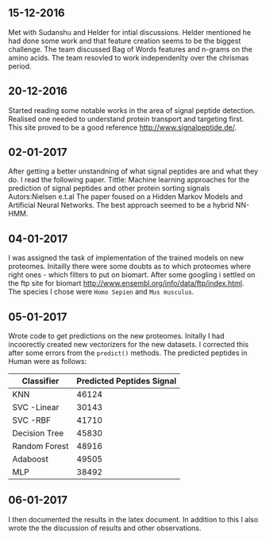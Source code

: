 ## 15-12-2016
Met with Sudanshu and Helder for intial discussions. Helder mentioned he had done some work and that feature creation seems to be the biggest challenge. The team discussed Bag of Words features and n-grams on the amino acids. The team resovled to work independenlty over the chrismas period.
## 20-12-2016
Started reading some notable works in the area of signal peptide detection. Realised one needed to understand protein transport and targeting first. This site proved to be a good reference http://www.signalpeptide.de/.
## 02-01-2017
After getting a better unstandning of what signal peptides are and what they do. I read the following paper.
Tittle: Machine learning approaches for the prediction of signal peptides
and other protein sorting signals
Autors:Nielsen e.t.al
The paper foused on a Hidden Markov Models and Artificial Neural Networks. The best approach seemed to be a hybrid NN-HMM.
## 04-01-2017
I was assigned the task of implementation of the trained models on new proteomes. Initailly there were some doubts as to which proteomes where right ones - which filters to put on biomart. After some googling i settled on the ftp site for biomart http://www.ensembl.org/info/data/ftp/index.html. The species I chose were `Homo Sepien` and `Mus musculus`.
## 05-01-2017
Wrote code to get predictions on the new proteomes. Initally I had incoorectly created new vectorizers for the new datasets. I corrected this after some errors from the `predict()` methods. The predicted peptides in Human were as follows:

Classifier | Predicted Peptides Signal
------------|--------------------------
KNN | 46124 
SVC -Linear | 30143 
SVC -RBF | 41710 
Decision Tree | 45830 
Random Forest | 48916 
Adaboost | 49505  
MLP | 38492 

## 06-01-2017
I then documented the results in the latex document. In addition to this I also wrote the the discussion of results and other observations.

